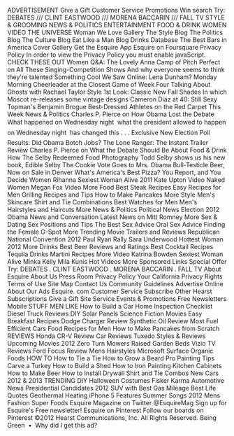 ADVERTISEMENT Give a Gift Customer Service Promotions Win search Try: DEBATES /// CLINT EASTWOOD /// MORENA BACCARIN /// FALL TV STYLE & GROOMING NEWS & POLITICS ENTERTAINMENT FOOD & DRINK WOMEN VIDEO THE UNIVERSE Woman We Love Gallery The Style Blog The Politics Blog The Culture Blog Eat Like a Man Blog Drinks Database The Best Bars in America Cover Gallery Get the Esquire App Esquire on Foursquare Privacy Policy In order to view the Privacy Policy you must enable javaScript. CHECK THESE OUT Women Q&A: The Lovely Anna Camp of Pitch Perfect on All These Singing-Competition Shows And why everyone seems to think they're talented Something Cool We Saw Online: Lena Dunham? Monday Morning Cheerleader at the Closest Game of Week Four Talking About Ghosts with Rachael Taylor Style 1st Look: Classic New Fall Shades In which Moscot re-releases some vintage designs Cameron Diaz at 40: Still Sexy Topman's Benjamin Brogue Best-Dressed Athletes on the Red Carpet This Week News & Politics Charles P. Pierce on How Obama Lost the Debate What happened on Wednesday night  what the president allowed to happen on Wednesday night  has changed this . . . Exclusive New Election Poll Results: Did Obama Botch Jobs? The Lone Ranger: The Instant Trailer Review Charles P. Pierce on What the Debate Should Be About Food & Drink How The Selby Redeemed Food Photography Todd Selby shows us his new book, Edible Selby The Cookie Vote Goes to Mrs. Obama Bull-Testicle Beer, Now on Sale in Denver What's America's Best Pizza? You Report, and You Decide Women Rihanna Sexiest Woman Alive 2011 Kate Upton Video Naked Women Megan Fox Video More Food Best Steak Recipes Easy Recipes for Men Grilling Recipes and Tips How to Make Pancakes More Style Men's Skincare Shirt and Tie Combinations Best Watches for Men Men's Hairstyles and Haircuts More News & Politics Political News Election 2012 Obama News and Conversation Latest News on Mitt Romney More Sex & Dating Sex Positions and Tips The Best Sex Advice Oral Sex Advice Finding the Female G-Spot More Trending Movie Trailers and Reviews Republican National Convention 2012 Paul Ryan Rally Sara Underwood Hottest Woman 2012 More Drinks Best Beer Reviews and Ratings Best Cocktail Recipes Tequila Drinks Martini Recipes More Video Katrina Bowden Sexiest Woman Alive Minka Kelly Mila Kunis Hot Videos More Sponsored Links Special Offer Try: DEBATES . CLINT EASTWOOD . MORENA BACCARIN . FALL TV About Esquire About Us Press Room Privacy Policy Your California Privacy Rights Terms of Use Site Map Contact Us Community Guidelines Advertise Online About Our Ads Esquire. com Customer Service Subscribe Other Hearst Subscriptions Give a Gift Site Service Events & Promotions Free Newsletters Mobile STUFF MEN LIKE How to Build a Car Home Inspection Checklist Diesel Truck Reviews DIY Solar Panels Science Fiction Movies Easy Breakfast Recipes Dodge Charger Review Synthetic Oil Review Most Fuel Efficient Cars Food Recipes for Men How to Make Pancakes from Scratch REVIEWS Honda CR-V Review Car Reviews Tuxedo Styles & Reviews Upcoming Movies 2012 Zero Turn Mowers Raised Garden Beds Vizio TV Reviews Ford Focus Review Mens Hairstyles Microsoft Surface Organic Foods HOW TO How to Tie a Tie How to Grow a Beard Pro Painting Tips Carve a Turkey How to Build a Shed How to Iron Painting Kitchen Cabinets How to Make Beer How to Install Drywall Shirt and Tie Combos New Cars 2012 & 2013 TRENDING DIY Halloween Costumes Fisker Karma Automotive News Presidential Candidates 2012 SUV with Best Gas Mileage Best Life Quotes Geothermal Heating iPhone 5 Features Summer Songs 2012 Mens Fashion Super Foods Esquire Magazine on Twitter @EsquireMag Sign up for Esquire's Free newsletter! Esquire on Pinterest Follow our boards on Pinterest ©2012 Hearst Communications, Inc. All Rights Reserved. Being Green  •  Why did I get this ad?